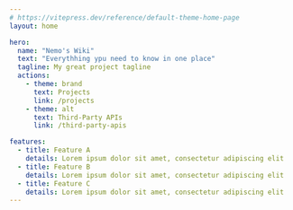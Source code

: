 ```yaml
---
# https://vitepress.dev/reference/default-theme-home-page
layout: home

hero:
  name: "Nemo's Wiki"
  text: "Everythhing ypu need to know in one place"
  tagline: My great project tagline
  actions:
    - theme: brand
      text: Projects
      link: /projects
    - theme: alt
      text: Third-Party APIs
      link: /third-party-apis

features:
  - title: Feature A
    details: Lorem ipsum dolor sit amet, consectetur adipiscing elit
  - title: Feature B
    details: Lorem ipsum dolor sit amet, consectetur adipiscing elit
  - title: Feature C
    details: Lorem ipsum dolor sit amet, consectetur adipiscing elit
---
```

